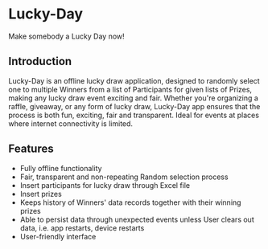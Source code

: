 # Lucky-Day
Make somebody a Lucky Day now!

## Introduction
Lucky-Day is an offline lucky draw application, designed to randomly select one to multiple Winners from a list of Participants for given lists of Prizes, making any lucky draw event exciting and fair. Whether you're organizing a raffle, giveaway, or any form of lucky draw, Lucky-Day app ensures that the process is both fun, exciting, fair and transparent. Ideal for events at places where internet connectivity is limited.

## Features
- Fully offline functionality
- Fair, transparent and non-repeating Random selection process
- Insert participants for lucky draw through Excel file
- Insert prizes
- Keeps history of Winners' data records together with their winning prizes
- Able to persist data through unexpected events unless User clears out data, i.e. app restarts, device restarts
- User-friendly interface

